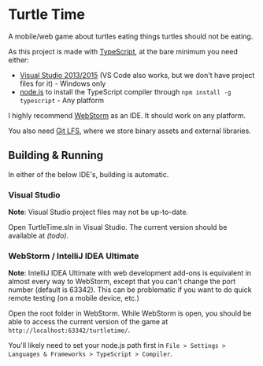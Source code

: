 # Turtle Time

A mobile/web game about turtles eating things turtles should not be eating.

As this project is made with [TypeScript](http://www.typescriptlang.org/), at the bare minimum you need either:

* [Visual Studio 2013/2015](https://www.visualstudio.com/) (VS Code also works, but we don't have project files for it) - Windows only
* [node.js](https://nodejs.org/) to install the TypeScript compiler through `npm install -g typescript` - Any platform

I highly recommend [WebStorm](https://www.jetbrains.com/webstorm/) as an IDE. It should work on any platform.

You also need [Git LFS](https://git-lfs.github.com/), where we store binary assets and external libraries.

## Building & Running

In either of the below IDE's, building is automatic.

### Visual Studio

**Note**: Visual Studio project files may not be up-to-date.

Open TurtleTime.sln in Visual Studio. The current version should be available at *(todo)*.

### WebStorm / IntelliJ IDEA Ultimate

**Note**: IntelliJ IDEA Ultimate with web development add-ons is equivalent in almost every way to WebStorm, except that you can't change the port number (default is 63342). This can be problematic if you want to do quick remote testing (on a mobile device, etc.)

Open the root folder in WebStorm. While WebStorm is open, you should be able to access the current version of the game at `http://localhost:63342/turtletime/`.

You'll likely need to set your node.js path first in `File > Settings > Languages & Frameworks > TypeScript > Compiler`.

